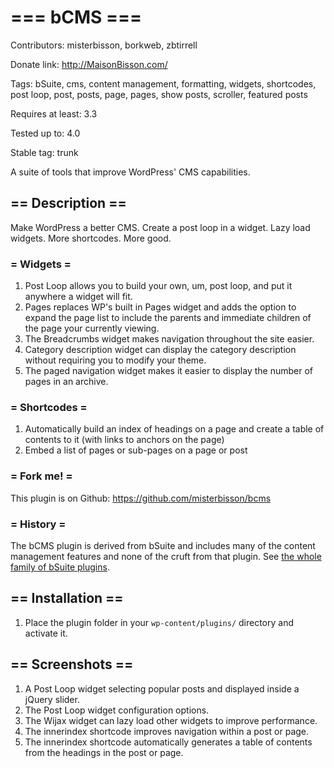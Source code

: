 # === bCMS ===

Contributors: misterbisson, borkweb, zbtirrell

Donate link: http://MaisonBisson.com/

Tags: bSuite, cms, content management, formatting, widgets, shortcodes, post loop, post, posts, page, pages, show posts, scroller, featured posts

Requires at least: 3.3

Tested up to: 4.0

Stable tag: trunk

A suite of tools that improve WordPress' CMS capabilities.

## == Description ==

Make WordPress a better CMS. Create a post loop in a widget. Lazy load widgets. More shortcodes. More good.

### = Widgets =

1. Post Loop allows you to build your own, um, post loop, and put it anywhere a widget will fit.
1. Pages replaces WP's built in Pages widget and adds the option to expand the page list to include the parents and immediate children of the page your currently viewing.
1. The Breadcrumbs widget makes navigation throughout the site easier.
1. Category description widget can display the category description without requiring you to modify your theme.
1. The paged navigation widget makes it easier to display the number of pages in an archive.

### = Shortcodes =

1. Automatically build an index of headings on a page and create a table of contents to it (with links to anchors on the page)
1. Embed a list of pages or sub-pages on a page or post

### = Fork me! =

This plugin is on Github: https://github.com/misterbisson/bcms

### = History =

The bCMS plugin is derived from bSuite and includes many of the content management features and none of the cruft from that plugin. See <a href="http://wordpress.org/extend/plugins/tags/bsuite">the whole family of bSuite plugins</a>.

## == Installation ==

1. Place the plugin folder in your `wp-content/plugins/` directory and activate it.

## == Screenshots ==

1. A Post Loop widget selecting popular posts and displayed inside a jQuery slider.
2. The Post Loop widget configuration options.
3. The Wijax widget can lazy load other widgets to improve performance.
4. The innerindex shortcode improves navigation within a post or page.
5. The innerindex shortcode automatically generates a table of contents from the headings in the post or page.
